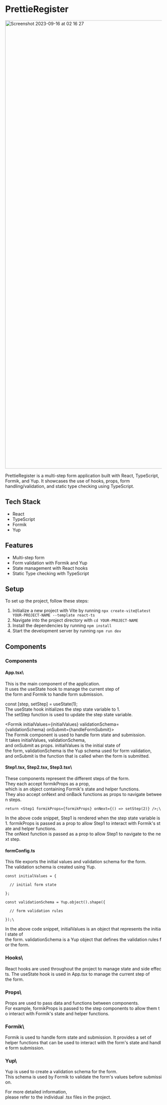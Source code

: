 # PrettieRegister

<img width="1439" alt="Screenshot 2023-09-16 at 02 16 27" src="https://github.com/audiprevio/prettieregister/assets/126348614/25aa84e3-63e3-4e08-954e-7a2083b7ae7a">

PrettieRegister is a multi-step form application built with React, TypeScript, Formik, and Yup. It showcases the use of hooks, props, form handling/validation, and static type checking using TypeScript.

## Tech Stack

- React
- TypeScript
- Formik
- Yup

## Features

- Multi-step form
- Form validation with Formik and Yup
- State management with React hooks
- Static Type checking with TypeScript

## Setup

To set up the project, follow these steps:

1. Initialize a new project with Vite by running `npx create-vite@latest YOUR-PROJECT-NAME --template react-ts`
2. Navigate into the project directory with `cd YOUR-PROJECT-NAME`
3. Install the dependencies by running `npm install`
4. Start the development server by running `npm run dev`

## Components

### Components

#### App.tsx\
This is the main component of the application. It uses the useState hook to manage the current step of the form and Formik to handle form submission.

const [step, setStep] = useState(1);\
The useState hook initializes the step state variable to 1. The setStep function is used to update the step state variable.

<Formik initialValues={initialValues} validationSchema={validationSchema} onSubmit={handleFormSubmit}>\
The Formik component is used to handle form state and submission. It takes initialValues, validationSchema, and onSubmit as props. initialValues is the initial state of the form, validationSchema is the Yup schema used for form validation, and onSubmit is the function that is called when the form is submitted.

#### Step1.tsx, Step2.tsx, Step3.tsx\
These components represent the different steps of the form. They each accept formikProps as a prop, which is an object containing Formik's state and helper functions. They also accept onNext and onBack functions as props to navigate between steps.
```
return <Step1 formikProps={formikProps} onNext={() => setStep(2)} />;\
```
In the above code snippet, Step1 is rendered when the step state variable is 1. formikProps is passed as a prop to allow Step1 to interact with Formik's state and helper functions. The onNext function is passed as a prop to allow Step1 to navigate to the next step.

#### formConfig.ts
This file exports the initial values and validation schema for the form. The validation schema is created using Yup.

```
const initialValues = {

  // initial form state

};

const validationSchema = Yup.object().shape({

  // form validation rules

});\
```

In the above code snippet, initialValues is an object that represents the initial state of the form. validationSchema is a Yup object that defines the validation rules for the form.

### Hooks\
React hooks are used throughout the project to manage state and side effects. The useState hook is used in App.tsx to manage the current step of the form.

### Props\
Props are used to pass data and functions between components. For example, formikProps is passed to the step components to allow them to interact with Formik's state and helper functions.

### Formik\
Formik is used to handle form state and submission. It provides a set of helper functions that can be used to interact with the form's state and handle form submission.

### Yup\
Yup is used to create a validation schema for the form. This schema is used by Formik to validate the form's values before submission.

For more detailed information, please refer to the individual .tsx files in the project.

